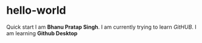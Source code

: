 # hello-world
Quick start
I am **Bhanu Pratap Singh**. I am currently trying to learn *GitHUB*.
I am learning **Github Desktop**
